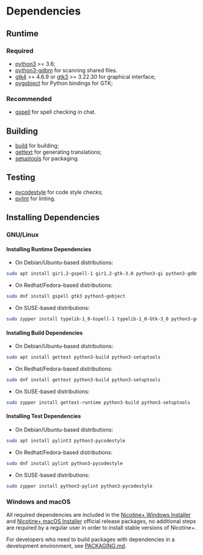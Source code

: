 # Dependencies

## Runtime

### Required

- [python3](https://www.python.org/) >= 3.6;
- [python3-gdbm](https://docs.python.org/3/library/dbm.html#module-dbm.gnu) for scanning shared files.
- [gtk4](https://gtk.org/) >= 4.6.9 or [gtk3](https://gtk.org/) >= 3.22.30 for graphical interface;
- [pygobject](https://pygobject.readthedocs.io/) for Python bindings for GTK;

### Recommended

- [gspell](https://gitlab.gnome.org/GNOME/gspell) for spell checking in chat.

## Building

- [build](https://pypa-build.readthedocs.io/) for building;
- [gettext](https://www.gnu.org/software/gettext/) for generating translations;
- [setuptools](https://setuptools.pypa.io/) for packaging.

## Testing

- [pycodestyle](https://pycodestyle.pycqa.org/) for code style checks;
- [pylint](https://pylint.pycqa.org/) for linting.


## Installing Dependencies

### GNU/Linux

#### Installing Runtime Dependencies

- On Debian/Ubuntu-based distributions:

```sh
sudo apt install gir1.2-gspell-1 gir1.2-gtk-3.0 python3-gi python3-gdbm
```

- On Redhat/Fedora-based distributions:

```sh
sudo dnf install gspell gtk3 python3-gobject
```

- On SUSE-based distributions:

```sh
sudo zypper install typelib-1_0-Gspell-1 typelib-1_0-Gtk-3_0 python3-gobject python3-dbm
```

#### Installing Build Dependencies

- On Debian/Ubuntu-based distributions:

```sh
sudo apt install gettext python3-build python3-setuptools
```

- On Redhat/Fedora-based distributions:

```sh
sudo dnf install gettext python3-build python3-setuptools
```

- On SUSE-based distributions:

```sh
sudo zypper install gettext-runtime python3-build python3-setuptools
```

#### Installing Test Dependencies

- On Debian/Ubuntu-based distributions:

```sh
sudo apt install pylint3 python3-pycodestyle
```

- On Redhat/Fedora-based distributions:

```sh
sudo dnf install pylint python3-pycodestyle
```

- On SUSE-based distributions:

```sh
sudo zypper install python3-pylint python3-pycodestyle
```

### Windows and macOS

All required dependencies are included in the [Nicotine+ Windows Installer](DOWNLOADS.md#windows) and [Nicotine+ macOS Installer](DOWNLOADS.md#macos) official release packages, no additional steps are required by a regular user in order to install stable versions of Nicotine+.

For developers who need to build packages with dependencies in a development environment, see [PACKAGING.md](PACKAGING.md).
